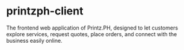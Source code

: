 # printzph-client
The frontend web application of Printz.PH, designed to let customers explore services, request quotes, place orders, and connect with the business easily online.
